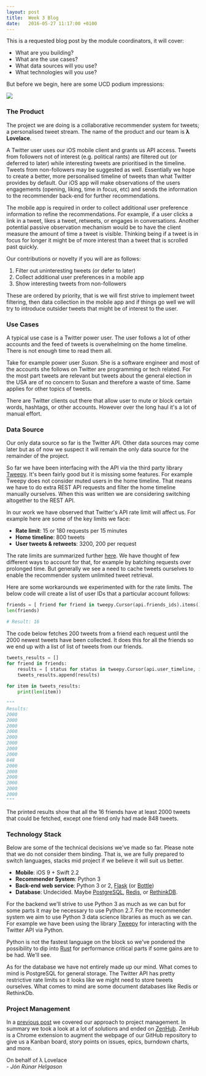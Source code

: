 ```yaml
---
layout: post
title:  Week 3 Blog
date:   2016-05-27 11:17:00 +0100
---
```


This is a requested blog post by the module coordinators, it will cover:

* What are you building?
* What are the use cases?
* What data sources will you use?
* What technologies will you use?

But before we begin, here are some UCD podium impressions:

![]({{site.baseurl}}/images/week3_dictators.jpg)  

### The Product
The project we are doing is a collaborative recommender system for tweets; a personalised tweet stream. The name of the product and our team is **λ Lovelace**.

A Twitter user uses our iOS mobile client and grants us API access. Tweets from followers not of interest (e.g. political rants) are filtered out (or deferred to later) while interesting tweets are prioritised in the timeline. Tweets from non-followers may be suggested as well. Essentially we hope to create a better, more personalised timeline of tweets than what Twitter provides by default. Our iOS app will make observations of the users engagements (opening, liking, time in focus, etc) and sends the information to the recommender back-end for further recommendations.

The mobile app is required in order to collect additional user preference information to refine the recommendations. For example, if a user clicks a link in a tweet, likes a tweet, retweets, or engages in conversations. Another potential passive observation mechanism would be to have the client measure the amount of time a tweet is visible. Thinking being if a tweet is in focus for longer it might be of more interest than a tweet that is scrolled past quickly.

Our contributions or novelty if you will are as follows:

1. Filter out uninteresting tweets (or defer to later)
2. Collect additional user preferences in a mobile app
3. Show interesting tweets from non-followers

These are ordered by priority, that is we will first strive to implement tweet filtering, then data collection in the mobile app and if things go well we will try to introduce outsider tweets that might be of interest to the user.



### Use Cases
A typical use case is a Twitter power user. The user follows a lot of other accounts and the feed of tweets is overwhelming on the home timeline. There is not enough time to read them all.

Take for example power user *Susan*. She is a software engineer and most of the accounts she follows on Twitter are programming or tech related. For the most part tweets are relevant but tweets about the general election in the USA are of no concern to Susan and therefore a waste of time. Same applies for other topics of tweets.

There are Twitter clients out there that allow user to mute or block certain words, hashtags, or other accounts. However over the long haul it's a lot of manual effort.



### Data Source
Our only data source so far is the Twitter API. Other data sources may come later but as of now we suspect it will remain the only data source for the remainder of the project.

So far we have been interfacing with the API via the third party library [Tweepy](https://github.com/tweepy/tweepy). It's been fairly good but it is missing some features. For example Tweepy does not consider muted users in the home timeline. That means we have to do extra REST API requests and filter the home timeline manually ourselves. When this was written we are considering switching altogether to the REST API.

In our work we have observed that Twitter's API rate limit will affect us. For example here are some of the key limits we face:

* **Rate limit**: 15 or 180 requests per 15 minutes 
* **Home timeline**: 800 tweets
* **User tweets & retweets**: 3200, 200 per request

The rate limits are summarized further [here](https://dev.twitter.com/rest/public/rate-limits). We have thought of few different ways to account for that, for example by batching requests over prolonged time. But generally we see a need to cache tweets ourselves to enable the recommender system unlimited tweet retrieval.

Here are some workarounds we experimented with for the rate limits. The below code will create a list of user IDs that a particular account follows:

```python
friends = [ friend for friend in tweepy.Cursor(api.friends_ids).items()]
len(friends)

# Result: 16
```

The code below fetches 200 tweets from a friend each request until the 2000 newest tweets have been collected. It does this for all the friends so we end up with a list of list of tweets from our friends.

```python
tweets_results = []
for friend in friends:
    results = [ status for status in tweepy.Cursor(api.user_timeline, id=friend, count=200).items(2000)]
    tweets_results.append(results)
    
for item in tweets_results:
    print(len(item))

""" 
Results: 
2000
2000
2000
2000
2000
2000
2000
2000
848
2000
2000
2000
2000
2000
2000
"""
```

The printed results show that all the 16 friends have at least 2000 tweets that could be fetched, except one friend only had made 848 tweets.


### Technology Stack
Below are some of the technical decisions we've made so far. Please note that we do not consider them binding. That is, we are fully prepared to switch languages, stacks mid project if we believe it will suit us better.

- **Mobile**: iOS 9 + Swift 2.2
- **Recommender System**: Python 3
- **Back-end web service**: Python 3 or 2, [Flask](http://flask.pocoo.org/) (or [Bottle](http://bottlepy.org/docs/dev/index.html))
- **Database**: Undecided. Maybe [PostgreSQL](https://www.postgresql.org/), [Redis](http://redis.io/), or [RethinkDB](http://rethinkdb.com/).

For the backend we'll strive to use Python 3 as much as we can but for some parts it may be necessary to use Python 2.7. For the recommender system we aim to use Python 3 data science libraries as much as we can. For example we have been using the library [Tweepy](https://github.com/tweepy/tweepy) for interacting with the Twitter API via Python.

Python is not the fastest language on the block so we've pondered the possibility to dip into [Rust](https://www.rust-lang.org/) for performance critical parts if some gains are to be had. We'll see.

As for the database we have not entirely made up our mind. What comes to mind is PostgreSQL for general storage. The Twitter API has pretty restrictive rate limits so it looks like we might need to store tweets ourselves. What comes to mind are some document databases like Redis or RethinkDb.

### Project Management
In a [previous post](http://jonrh.github.io/lambda-lovelace/2016/05/26/project-managment-tool-selection/) we covered our approach to project management. In summary we took a look at a lot of solutions and ended on [ZenHub](https://www.zenhub.io/). ZenHub is a Chrome extension to augment the webpage of our GitHub repository to give us a Kanban board, story points on issues, epics, burndown charts, and more.


On behalf of λ Lovelace  
\- *Jón Rúnar Helgason*
